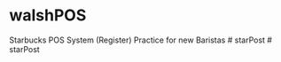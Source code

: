 # walshPOS
Starbucks POS System (Register) Practice for new Baristas
#   s t a r P o s t  
 #   s t a r P o s t  
 